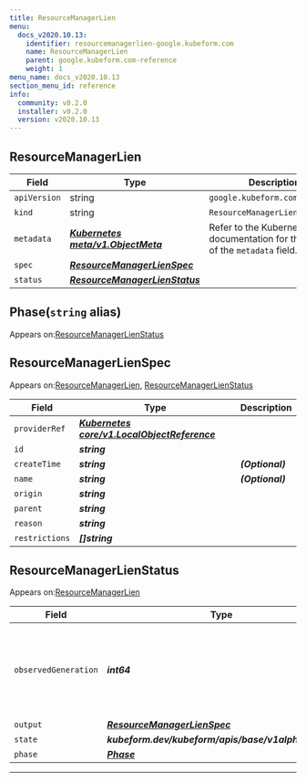 ```yaml
---
title: ResourceManagerLien
menu:
  docs_v2020.10.13:
    identifier: resourcemanagerlien-google.kubeform.com
    name: ResourceManagerLien
    parent: google.kubeform.com-reference
    weight: 1
menu_name: docs_v2020.10.13
section_menu_id: reference
info:
  community: v0.2.0
  installer: v0.2.0
  version: v2020.10.13
---
```


## ResourceManagerLien
| Field | Type | Description |
| ------ | ----- | ----------- |
| `apiVersion` | string | `google.kubeform.com/v1alpha1` |
|    `kind` | string | `ResourceManagerLien` |
| `metadata` | ***[Kubernetes meta/v1.ObjectMeta](https://kubernetes.io/docs/reference/generated/kubernetes-api/v1.13/#objectmeta-v1-meta)***|Refer to the Kubernetes API documentation for the fields of the `metadata` field.|
| `spec` | ***[ResourceManagerLienSpec](#resourcemanagerlienspec)***||
| `status` | ***[ResourceManagerLienStatus](#resourcemanagerlienstatus)***||
## Phase(`string` alias)

Appears on:[ResourceManagerLienStatus](#resourcemanagerlienstatus)

## ResourceManagerLienSpec

Appears on:[ResourceManagerLien](#resourcemanagerlien), [ResourceManagerLienStatus](#resourcemanagerlienstatus)

| Field | Type | Description |
| ------ | ----- | ----------- |
| `providerRef` | ***[Kubernetes core/v1.LocalObjectReference](https://kubernetes.io/docs/reference/generated/kubernetes-api/v1.13/#localobjectreference-v1-core)***||
| `id` | ***string***||
| `createTime` | ***string***| ***(Optional)*** |
| `name` | ***string***| ***(Optional)*** |
| `origin` | ***string***||
| `parent` | ***string***||
| `reason` | ***string***||
| `restrictions` | ***[]string***||
## ResourceManagerLienStatus

Appears on:[ResourceManagerLien](#resourcemanagerlien)

| Field | Type | Description |
| ------ | ----- | ----------- |
| `observedGeneration` | ***int64***| ***(Optional)*** Resource generation, which is updated on mutation by the API Server.|
| `output` | ***[ResourceManagerLienSpec](#resourcemanagerlienspec)***| ***(Optional)*** |
| `state` | ***kubeform.dev/kubeform/apis/base/v1alpha1.State***| ***(Optional)*** |
| `phase` | ***[Phase](#phase)***| ***(Optional)*** |
---

